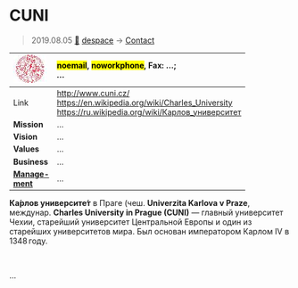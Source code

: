 # CUNI
> 2019.08.05 [🚀](../index/index.md) [despace](index.md) → [Contact](contact.md)

|[![](f/contact/c/cuni_logo1_thumb.jpg)](f/contact/c/cuni_logo1.png)|<mark>noemail</mark>, <mark>noworkphone</mark>, Fax: …;<br> *…*|
|:--|:--|
|Link|<http://www.cuni.cz/><br> <https://en.wikipedia.org/wiki/Charles_University><br> <https://ru.wikipedia.org/wiki/Карлов_университет>|
|**Mission**|…|
|**Vision**|…|
|**Values**|…|
|**Business**|…|
|**[Manage-<br>ment](mgmt.md)**|…|

**Ка́рлов университе́т** в Праге (чеш. **Univerzita Karlova v Praze**, междунар. **Charles University in Prague (CUNI)** — главный университет Чехии, старейший университет Центральной Европы и один из старейших университетов мира. Был основан императором Карлом IV в 1348 году.


<p style="page-break-after:always"> </p>

…
